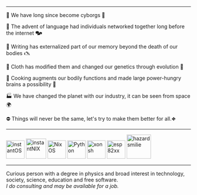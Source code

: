 ------------

<p>🤖 We have long since become cyborgs 🙋</p>
<p>💬 The advent of language had individuals networked together long before the internet 🗫</p>
<p>📝 Writing has externalized part of our memory beyond the death of our bodies 🖎</p>
<p>👚 Cloth has modified them and changed our genetics through evolution 👗</p>
<p>🍞 Cooking augments our bodily functions and made large power-hungry brains a possibility 🍔</p>
<p>🏭 We have changed the planet with our industry, it can be seen from space 🌍</p>
<p>⛔ Things will never be the same, let's try to make them better for all.⛖</p>

-------------

[<img alt="instantOS" height="50px" src="https://avatars.githubusercontent.com/u/59618194?s=40&v=4">](https://instantos.io)
[<img alt="instantNIX" height="55px" src="https://raw.githubusercontent.com/instantOS/instantLOGO/master/png/nix.png">](https://github.com/instantOS/instantNIX)
[<img alt="NixOS" height="50px" src="https://avatars.githubusercontent.com/u/487568?s=60&v=4">](https://nixos.org)
[<img alt="Python" height="50px" src="https://avatars.githubusercontent.com/u/1525981?s=60&v=4">](https://python.org)
[<img alt="xonsh" height="50px" src="https://avatars.githubusercontent.com/u/17418188?s=60&v=4">](https://xon.sh)
[<img alt="esp82xx" height="50px" src="https://avatars.githubusercontent.com/u/2748168?s=120&v=4">](https://github.com/cnlohr/esp82xx)
<img alt="hazard smilie" height="66px" src="https://unethische.org/forschungsstation/gfx/logo.gif.pagespeed.ce.FDsGXfJ-sJ.gif">

--------------

Curious person with a degree in physics and broad interest in technology, society, science, education and free software. 
<br>
_I do consulting and may be available for a job._
